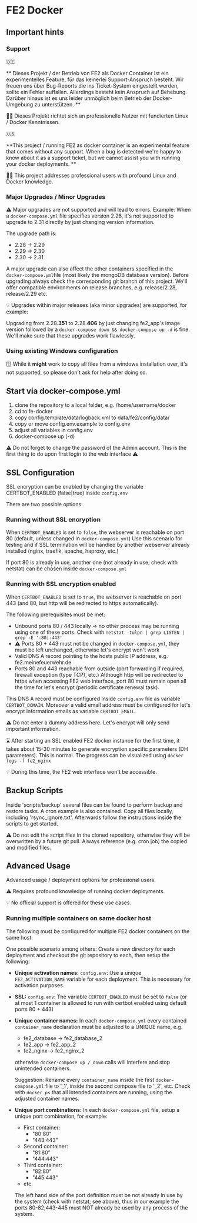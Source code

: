 # FE2 Docker

## Important hints
### Support
:de:

** Dieses Projekt / der Betrieb von FE2 als Docker Container ist ein experimentelles Feature, für das keinerlei Support-Anspruch besteht. Wir freuen uns über Bug-Reports die ins Ticket-System eingestellt werden, sollte ein Fehler auffallen. Allerdings besteht kein Anspruch auf Behebung. Darüber hinaus ist es uns leider unmöglich beim Betrieb der Docker-Umgebung zu unterstützen. **

:raising_hand_man: Dieses Projekt richtet sich an professionelle Nutzer mit fundierten Linux / Docker Kenntnissen.

:us:

**This project / running FE2 as docker container is an experimental feature that comes without any support. When a bug is detected we're happy to know about it as a support ticket, but we cannot assist you with running your docker deployments. **

:raising_hand_man: This project addresses professional users with profound Linux and Docker knowledge.
### Major Upgrades / Minor Upgrades

:warning: Major upgrades are not supported and will lead to errors.
Example:
When a `docker-compose.yml` file specifies version 2.28, it's not supported to upgrade to 2.31 directly by just changing version information.

The upgrade path is:

- 2.28 -> 2.29
- 2.29 -> 2.30
- 2.30 -> 2.31

A major upgrade can also affect the other containers specified in the `docker-compose.yml`file (most likely the mongoDB database version). Before upgrading always check the corresponding git branch of this project. We'll offer compatible environments on release branches, e.g. release/2.28, release/2.29 etc.

:bulb: Upgrades within major releases (aka minor upgrades) are supported, for example:

Upgrading from 2.28.**351** to 2.28.**406** by just changing fe2_app's image version followed by a `docker-compose down && docker-compose up -d` is fine.
We'll make sure that these upgrades work flawlessly.

### Using existing Windows configuration
:window: While it **might** work to copy all files from a windows installation over, it's not supported, so please don't ask for help after doing so.

## Start via docker-compose.yml
1. clone the repository to a local folder, e.g. /home/username/docker
2. cd to fe-docker
3. copy config.template/data/logback.xml to data/fe2/config/data/
4. copy or move config.env.example to config.env
5. adjust all variables in config.env
6. docker-compose up (-d)

:warning: Do not forget to change the password of the Admin account. This is the first thing to do upon first login to the web interface :warning:

## SSL Configuration

SSL encryption can be enabled by changing the variable CERTBOT_ENABLED (false|true) inside `config.env`

There are two possible options:

### Running without SSL encryption

When `CERTBOT_ENABLED` is set to `false`, the webserver is reachable on port 80 (default, unless changed in `docker-compose.yml`)
Use this scenario for testing and if SSL termination will be handled by another webserver already installed (nginx, traefik, apache, haproxy, etc.)

If port 80 is already in use, another one (not already in use; check with netstat) can be chosen inside `docker-compose.yml`

### Running with SSL encryption enabled

When `CERTBOT_ENABLED` is set to `true`, the webserver is reachable on port 443 (and 80, but http will be redirected to https automatically).

The following prerequisites must be met:

- Unbound ports 80 / 443 locally -> no other process may be running using one of these ports. Check with `netstat -tulpn | grep LISTEN | grep -E ':80|:443'`
- :warning: Ports 80 + 443 must not be changed in `docker-compose.yml`, they must be left unchanged, otherwise let's encrypt won't work
- Valid DNS A record pointing to the hosts public IP address, e.g. fe2.meinefeuerwehr.de
- Ports 80 and 443 reachable from outside (port forwarding if required, firewall exception (type TCP), etc.) Although http will be redirected to https when accessing FE2 web interface, port 80 must remain open all the time for let's encrypt (periodic certificate renewal task).

This DNS A record must be configured inside `config.env` file as variable `CERTBOT_DOMAIN`. Moreover a valid email address must be configured for let's encrypt information emails as variable `CERTBOT_EMAIL`.

:warning: Do not enter a dummy address here. Let's encrypt will only send important information.

:hourglass: After starting an SSL enabled FE2 docker instance for the first time, it takes about 15-30 minutes to generate encryption specific parameters (DH parameters). This is normal. The progress can be visualized using `docker logs -f fe2_nginx`

:bulb: During this time, the FE2 web interface won't be accessible.

### 

## Backup Scripts
Inside 'scripts/backup' several files can be found to perform backup and restore tasks. A cron example is also contained. Copy all files locally, including 'rsync_ignore.txt'. Afterwards follow the instructions inside the scripts to get started.

:warning: Do not edit the script files in the cloned repository, otherwise they will be overwritten by a future git pull. Always reference (e.g. cron job) the copied and modified files.

## Advanced Usage
Advanced usage / deployment options for professional users. 

:warning: Requires profound knowledge of running docker deployments. 

:bulb: No official support is offered for these use cases. 
### Running multiple containers on same docker host
The following must be configured for multiple FE2 docker containers on the same host:

One possible scenario among others: Create a new directory for each deployment and checkout the git repository to each, then setup the following:

- **Unique activation names:** `config.env`: Use a unique `FE2_ACTIVATION_NAME` variable for each deployment. This is necessary for activation purposes.
- **SSL:** `config.env`: The variable `CERTBOT_ENABLED` must be set to `false` (or at most 1 container is allowed to run with certbot enabled using default ports 80 + 443)
- **Unique container names:** In each `docker-compose.yml` every contained `container_name` declaration must be adjusted to a UNIQUE name, e.g. 
  - fe2_database -> fe2_database_2
  - fe2_app -> fe2_app_2
  - fe2_nginx -> fe2_nginx_2
  
  otherwise `docker-compose up / down` calls will interfere and stop unintended containers. 
  
  Suggestion: Rename every `container_name` inside the first `docker-compose.yml` file to '_1', inside the second compose file to '_2', etc. Check with `docker ps` that all intended containers are running, using the adjusted container names.
- **Unique port combinations:** In each `docker-compose.yml` file, setup a unique port combination, for example:
  - First container: 
    - "80:80" 
    - "443:443"
  - Second container:
    - "81:80" 
    - "444:443"
  - Third container:
    - "82:80"
    - "445:443"
  - etc.

  The left hand side of the port definition must be not already in use by the system (check with netstat; see above), thus in our example the ports 80-82;443-445 must NOT already be used by any process of the system.

